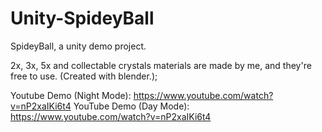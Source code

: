 # Unity-SpideyBall
SpideyBall, a unity demo project.

2x, 3x, 5x and collectable crystals materials are made by me, and they're free to use. (Created with blender.);

Youtube Demo (Night Mode): https://www.youtube.com/watch?v=nP2xaIKi6t4 
YouTube Demo (Day Mode):   https://www.youtube.com/watch?v=nP2xaIKi6t4
